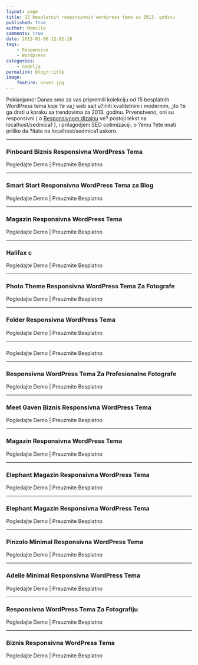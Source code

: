 ```yaml
---
layout: page
title: 15 besplatnih responsivnih wordpress tema za 2013. godinu
published: true
author: Momcilo
comments: true
date: 2013-01-06 12:01:18
tags:
    - Responsive
    - Wordpress
categories:
    - nedelja
permalink: blog/:title
image:
    feature: cover.jpg
---
```

Poklanjamo! Danas smo za vas pripremili kolekciju od 15 besplatnih WordPress tema koje ?e vaڑ web sajt u?initi kvalitetnim i modernim, ڑto ?e ga dr‍ati u koraku sa trendovima za 2013. godinu. Prvenstveno, oni su responsivni ( o [Responsivnom dizajnu][1] ve? postoji tekst na localhost/sedmica1 ), i prilagodjeni SEO optimizaciji, o ?emu ?ete imati prilike da ?itate na localhost/sedmica1 uskoro. 

* * * 

### Pinboard Biznis Responsivna WordPress Tema


  
Pogledajte Demo | Preuzmite Besplatno

* * * 

### Smart Start Responsivna WordPress Tema za Blog


  
Pogledajte Demo | Preuzmite Besplatno

* * * 

### Magazin Responsivna WordPress Tema


  
Pogledajte Demo | Preuzmite Besplatno

* * * 

### Halifax c


  
Pogledajte Demo | Preuzmite Besplatno

* * * 

### Photo Theme Responsivna WordPress Tema Za Fotografe


  
Pogledajte Demo | Preuzmite Besplatno

* * * 

### Folder Responsivna WordPress Tema


  
Pogledajte Demo | Preuzmite Besplatno

* * * 

### 

Pogledajte Demo | Preuzmite Besplatno

* * * 

### Responsivna WordPress Tema Za Profesionalne Fotografe


  
Pogledajte Demo | Preuzmite Besplatno

* * * 

### Meet Gaven Biznis Responsivna WordPress Tema


  
Pogledajte Demo | Preuzmite Besplatno

* * * 

### Magazin Responsivna WordPress Tema


  
Pogledajte Demo | Preuzmite Besplatno

* * * 

### Elephant Magazin Responsivna WordPress Tema


  
Pogledajte Demo | Preuzmite Besplatno

* * * 

### Elephant Magazin Responsivna WordPress Tema


  
Pogledajte Demo | Preuzmite Besplatno

* * * 

### Pinzolo Minimal Responsivna WordPress Tema


  
Pogledajte Demo | Preuzmite Besplatno

* * * 

### Adelle Minimal Responsivna WordPress Tema


  
Pogledajte Demo | Preuzmite Besplatno

* * * 

### Responsivna WordPress Tema Za Fotografiju


  
Pogledajte Demo | Preuzmite Besplatno

* * * 

### Biznis Responsivna WordPress Tema


  
Pogledajte Demo | Preuzmite Besplatno

 [1]: {{site.baseurl}}/blog/responsivni-dizajn-izgled-koji-zavisi-od-rezolucije/ "Responsivni dizajn – izgled koji zavisi od rezolucije"